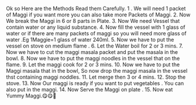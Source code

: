 Ok so Here are the Methods Read them Carefully.
1 . We will need 1 packet of Maggi if you want more you can also take more Packets of Maggi.
2. Now We break the Maggi in 6 or 8 parts in Plate.
3. Now We need Vessel that contain water or any liquid substance.
4. Now fill the vessel with 1 glass of water or if there are many packets of maggi so you will  need more glass of water .Eg 1Maggie=1 glass of water 240ml.
5. Now we have to put the vessel on stove on medium flame .
6. Let the Water  boil for 2 or  3 mins.
7. Now we have to cut the maggi masala packet and put the masala in the bowl.
8. Now we have to put the maggi noodles  in the vessel that on the flame.
9. Let the maggi cook for 2 or 3 mins.
10. Now we have to put the  Maggi masala that in the bowl, So now drop the maggi  masala in the vessel thst containing maggi noddles.
11. Let merge then 3 or 4 mins.
12. Stop the stove.
13. Now Our maggi is ready if you want to put vegetables . You can also put in the maggi.
14. Now Serve the Maggi on plate .
15. Now eat Yummy Maggi.😋😋🍜